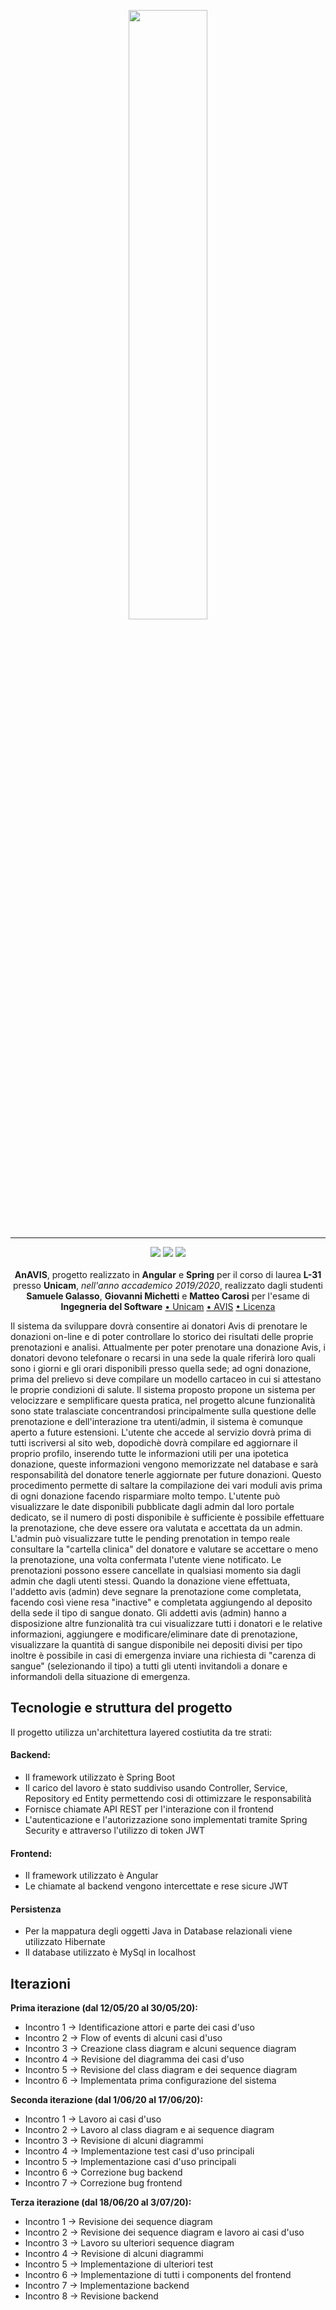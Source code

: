 <p align="center">
  <img src="https://www.avis.it/wp-content/uploads/2018/08/avis-sos-magazine.jpg" width="50%">
</p>

---

<p align="center">
<img src="https://forthebadge.com/images/badges/made-with-java.svg"/>
  <img src="https://forthebadge.com/images/badges/60-percent-of-the-time-works-every-time.svg"/>
  <img src="https://forthebadge.com/images/badges/built-with-love.svg"/><br></br>
    <b>AnAVIS</b>, progetto realizzato in <b>Angular</b> e <b>Spring</b> per il corso di laurea <b>L-31</b> presso <b>Unicam</b>, <i>nell'anno accademico 2019/2020</i>, realizzato dagli studenti <b>Samuele Galasso</b>, <b>Giovanni Michetti</b> e <b>Matteo Carosi</b> per l'esame di <b>Ingegneria del Software</b>
<a href="https://www.unicam.it/">• Unicam</a>
<a href="https://avis.it">• AVIS</a>
<a href="https://it.wikipedia.org/wiki/Licenza_MIT">• Licenza</a>
</b></p>


Il sistema da sviluppare dovrà consentire ai donatori Avis di prenotare le donazioni on-line e di poter controllare lo storico dei risultati delle proprie prenotazioni e analisi.
Attualmente per poter prenotare una donazione Avis, i donatori devono telefonare o recarsi in una sede la quale riferirà loro quali sono i giorni e gli orari disponibili presso quella sede; ad ogni donazione, prima del prelievo si deve compilare un modello cartaceo in cui si attestano le proprie condizioni di salute.
Il sistema proposto propone un sistema per velocizzare e semplificare questa pratica, nel progetto alcune funzionalità sono state tralasciate concentrandosi principalmente sulla questione delle prenotazione e dell'interazione tra utenti/admin, il sistema è comunque aperto a future estensioni.
L'utente che accede al servizio dovrà prima di tutti iscriversi al sito web, dopodichè dovrà compilare ed aggiornare il proprio profilo, inserendo tutte le informazioni utili per una ipotetica donazione, queste informazioni vengono memorizzate nel database e sarà responsabilità del donatore tenerle aggiornate per future donazioni. Questo procedimento permette di saltare la compilazione dei vari moduli avis prima di ogni donazione facendo risparmiare molto tempo. L'utente può visualizzare le date disponibili pubblicate dagli admin dal loro portale dedicato, se il numero di posti disponibile è sufficiente è possibile effettuare la prenotazione, che deve essere ora valutata e accettata da un admin. L'admin può visualizzare tutte le pending prenotation in tempo reale consultare la "cartella clinica" del donatore e valutare se accettare o meno la prenotazione, una volta confermata l'utente viene notificato. Le prenotazioni possono essere cancellate in qualsiasi momento sia dagli admin che dagli utenti stessi. Quando la donazione viene effettuata, l'addetto avis (admin) deve segnare la prenotazione come completata, facendo così viene resa "inactive" e completata aggiungendo al deposito della sede il tipo di sangue donato. Gli addetti avis (admin) hanno a disposizione altre funzionalità tra cui visualizzare tutti i donatori e le relative informazioni, aggiungere e modificare/eliminare date di prenotazione, visualizzare la quantità di sangue disponibile nei depositi divisi per tipo inoltre è possibile in casi di emergenza inviare una richiesta di "carenza di sangue" (selezionando il tipo) a tutti gli utenti invitandoli a donare e informandoli della situazione di emergenza.

## Tecnologie e struttura del progetto

Il progetto utilizza un'architettura layered costiutita da tre strati:

#### Backend:

- Il framework utilizzato è Spring Boot
- Il carico del lavoro è stato suddiviso usando Controller, Service, Repository ed Entity permettendo cosi di ottimizzare le responsabilità
- Fornisce chiamate API REST per l'interazione con il frontend
- L'autenticazione e l'autorizzazione sono implementati tramite Spring Security e attraverso l'utilizzo di token JWT

#### Frontend:

- Il framework utilizzato è Angular
- Le chiamate al backend vengono intercettate e rese sicure JWT

#### Persistenza

- Per la mappatura degli oggetti Java in Database relazionali viene utilizzato Hibernate
- Il database utilizzato è MySql in localhost

## Iterazioni


**Prima iterazione (dal 12/05/20 al 30/05/20):**
- Incontro 1 -> Identificazione attori e parte dei casi d'uso
- Incontro 2 -> Flow of events di alcuni casi d'uso
- Incontro 3 -> Creazione class diagram e alcuni sequence diagram
- Incontro 4 -> Revisione del diagramma dei casi d'uso
- Incontro 5 -> Revisione del class diagram e dei sequence diagram
- Incontro 6 -> Implementata prima configurazione del sistema

**Seconda iterazione (dal 1/06/20 al 17/06/20):**
- Incontro 1 -> Lavoro ai casi d'uso
- Incontro 2 -> Lavoro al class diagram e ai sequence diagram
- Incontro 3 -> Revisione di alcuni diagrammi
- Incontro 4 -> Implementazione test casi d'uso principali
- Incontro 5 -> Implementazione casi d'uso principali
- Incontro 6 -> Correzione bug backend
- Incontro 7 -> Correzione bug frontend

**Terza iterazione (dal 18/06/20 al 3/07/20):**
- Incontro 1 -> Revisione dei sequence diagram
- Incontro 2 -> Revisione dei sequence diagram e lavoro ai casi d'uso
- Incontro 3 -> Lavoro su ulteriori sequence diagram
- Incontro 4 -> Revisione di alcuni diagrammi
- Incontro 5 -> Implementazione di ulteriori test
- Incontro 6 -> Implementazione di tutti i components del frontend
- Incontro 7 -> Implementazione backend
- Incontro 8 -> Revisione backend


